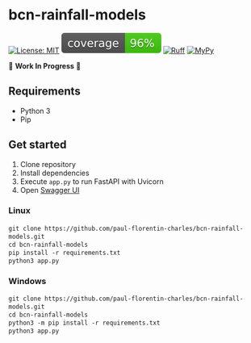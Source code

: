 # bcn-rainfall-models

[![License: MIT](https://img.shields.io/badge/License-MIT-yellow.svg)](https://opensource.org/licenses/MIT)
[![coverage badge](coverage.svg)](https://github.com/nedbat/coveragepy)
[![Ruff](https://img.shields.io/endpoint?url=https://raw.githubusercontent.com/astral-sh/ruff/main/assets/badge/v2.json)](https://github.com/astral-sh/ruff)
[![MyPy](https://camo.githubusercontent.com/247d658e0d85ae9cc243d7bd73e1c22cf5d30fca1f060328362f2da86b9c31de/68747470733a2f2f7777772e6d7970792d6c616e672e6f72672f7374617469632f6d7970795f62616467652e737667)](https://mypy-lang.org/)

🚧 **Work In Progress** 🚧

## Requirements

- Python 3
- Pip

## Get started

1. Clone repository
2. Install dependencies
3. Execute `app.py` to run FastAPI with Uvicorn
4. Open [Swagger UI](http://127.0.0.1:8000/docs)

### Linux
```commandline
git clone https://github.com/paul-florentin-charles/bcn-rainfall-models.git
cd bcn-rainfall-models
pip install -r requirements.txt
python3 app.py
```

### Windows
```commandline
git clone https://github.com/paul-florentin-charles/bcn-rainfall-models.git
cd bcn-rainfall-models
python3 -m pip install -r requirements.txt
python3 app.py
```